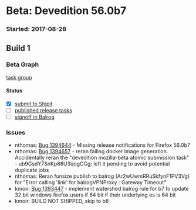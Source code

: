 # Beta: Devedition 56.0b7

### Started: 2017-08-28

## Build 1

### Beta Graph
[task group](https://tools.taskcluster.net/push-inspector/#/oMIzVPOvSIeJ-POSXtmjPg)


#### Status
- [x] [submit to Shipit](https://wiki.mozilla.org/Release:Release_Automation_on_Mercurial:Starting_a_Release#Submit_to_Ship_It)
- [ ] [published release tasks](../how-tos/relpro.md#4-publish-release)
- [ ] [signoff in Balrog](../how-tos/relpro.md#3-signoffs)

### Issues
- nthomas: [Bug 1394644](https://bugzil.la/1394644) - Missing release notifications for Firefox 56.0b7
- nthomas: [Bug 1394657](https://bugzil.la/1394657) - reran failing docker image generation. Accidentally reran the "devedition mozilla-beta atomic submission task" - ub9GsdY7SnKp86U3qogCGg; left it pending to avoid potential duplicate jobs
- nthomas: Reran funsize publish to balrog (Ar2wUwmRRuSkfynF1PV3Vg) for "Error calling 'link' for balrogVPNProxy : Gateway Timeout"
- kmoir: [Bug 1393447](https://bugzil.la/1393447) - implement watershed balrog rule for b7 to update 32 bit windows firefox users if 64 bit if their underlying os is 64 bit
- kmoir: BUILD NOT SHIPPED, skip to b8


